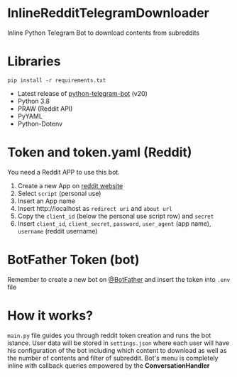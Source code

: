 # InlineRedditTelegramDownloader
Inline Python Telegram Bot to download contents from subreddits

# Libraries
```
pip install -r requirements.txt
```
* Latest release of [python-telegram-bot](https://github.com/python-telegram-bot/python-telegram-bot) (v20)
* Python 3.8
* PRAW (Reddit API)
* PyYAML
* Python-Dotenv

# Token and token.yaml (Reddit)
You need a Reddit APP to use this bot. 
1. Create a new App on [reddit website](https://www.reddit.com/prefs/apps)
2. Select `script` (personal use) 
3. Insert an App name
4. Insert http://localhost as `redirect uri` and `about url`
5. Copy the `client_id` (below the personal use script row) and `secret`
6. Insert `client_id`, `client_secret`, `password`, `user_agent` (app name), `username` (reddit username)

# BotFather Token (bot)
Remember to create a new bot on [@BotFather](https://telegram.me/BotFather) and insert the token into `.env` file

# How it works?
`main.py` file guides you through reddit token creation and runs the bot istance. User data will be stored in `settings.json` where each user will have his configuration of the bot including which content to download as well as the number of contents and filter of subreddit. Bot's menu is completely inline with callback queries empowered by the **ConversationHandler**

